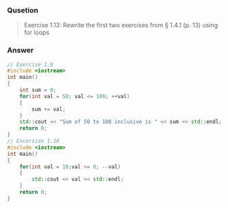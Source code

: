 ### Qusetion 
> Exercise 1.13: Rewrite the first two exercises from § 1.4.1 (p. 13) using for loops

### Answer
```C++
// Exercise 1.9
#include <iostream>
int main() 
{
    int sum = 0;
    for(int val = 50; val <= 100; ++val)
    {
        sum += val;
    }
    std::cout << "Sum of 50 to 100 inclusive is " << sum << std::endl;
    return 0; 
}
// Excersize 1.10
#include <iostream>
int main()
{
    for(int val = 10;val >= 0; --val)
    {
        std::cout << val << std::endl;
    }
    return 0;
}
```